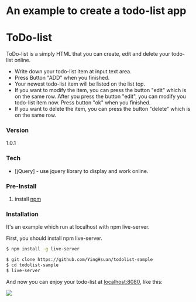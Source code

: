 # An example to create a todo-list app

# ToDo-list

ToDo-list is a simply HTML that you can create, edit and delete your todo-list online.

  - Write down your todo-list item at input text area.
  - Press Button "ADD" when you finished.
  - Your newest todo-list item will be listed on the list top.
  - If you want to modify the item, you can press the button "edit" which is on the same row. After you press the button "edit", you can modify you todo-list item now. Press button "ok" when you finished.
  - If you want to delete the item, you can press the button "delete" which is on the same row.

### Version
1.0.1

### Tech

* [jQuery] - use jquery library to display and work online.

### Pre-Install

1. install [npm](http://nodejs.org/)

### Installation

It's an example which run at localhost with npm live-server.

First, you should install npm live-server.
```sh
$ npm install -g live-server
```

```sh
$ git clone https://github.com/YingHsuan/todolist-sample
$ cd todolist-sample
$ live-server
```
And now you can enjoy your todo-list at [localhost:8080](http://localhost:8080), like this:

![](http://i.imgur.com/VHXJQ2z.png)

